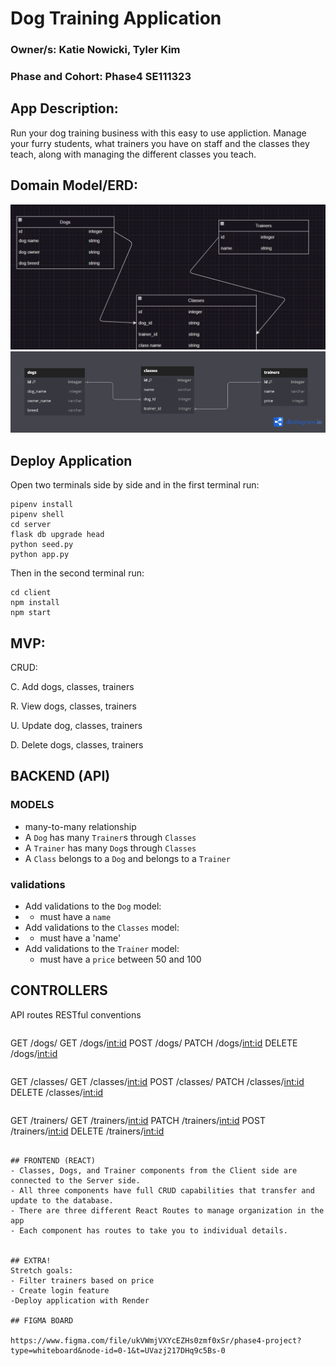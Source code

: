 # Dog Training Application

### Owner/s: Katie Nowicki, Tyler Kim

### Phase and Cohort:  Phase4 SE111323


## App Description:
Run your dog training business with this easy to use appliction. Manage your furry students, what trainers you have on staff and the classes they teach, along with managing the different classes you teach.

## Domain Model/ERD: 
![domainmodel](image-1.png)
![ERD](image.png)

## Deploy Application


Open two terminals side by side and in the first terminal run:
```
pipenv install 
pipenv shell
cd server
flask db upgrade head 
python seed.py 
python app.py
```
Then in the second terminal run:
```
cd client 
npm install 
npm start 

```

## MVP:
CRUD:

C. Add dogs, classes, trainers

R. View dogs, classes, trainers

U. Update dog, classes, trainers

D. Delete dogs, classes, trainers


## BACKEND (API)
### MODELS
* many-to-many relationship
* A `Dog` has many `Trainer`s through `Classes`
* A `Trainer` has many `Dog`s through `Classes`
* A `Class` belongs to a `Dog` and belongs to a `Trainer`


### validations 
* Add validations to the `Dog` model:
* - must have a `name`
* Add validations to the `Classes` model:
* - must have a 'name' 
* Add validations to the `Trainer` model:
  - must have a `price` between 50 and 100


## CONTROLLERS
​​API routes 
RESTful conventions 

```
```
GET /dogs/
GET /dogs/<int:id>
POST /dogs/
PATCH /dogs/<int:id>
DELETE /dogs/<int:id>
```
```
GET /classes/
GET /classes/<int:id>
POST /classes/
PATCH /classes/<int:id>
DELETE /classes/<int:id>

```
```
GET /trainers/
GET /trainers/<int:id>
PATCH /trainers/<int:id>
POST /trainers/<int:id>
DELETE /trainers/<int:id>
```

## FRONTEND (REACT)
- Classes, Dogs, and Trainer components from the Client side are connected to the Server side. 
- All three components have full CRUD capabilities that transfer and update to the database. 
- There are three different React Routes to manage organization in the app 
- Each component has routes to take you to individual details.


## EXTRA!
Stretch goals:
- Filter trainers based on price
- Create login feature
-Deploy application with Render 

## FIGMA BOARD

https://www.figma.com/file/ukVWmjVXYcEZHs0zmf0xSr/phase4-project?type=whiteboard&node-id=0-1&t=UVazj217DHq9c5Bs-0

